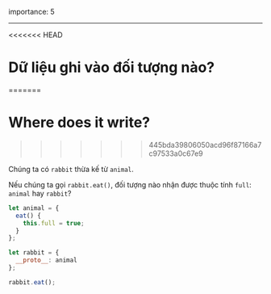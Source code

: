 importance: 5

---

<<<<<<< HEAD
# Dữ liệu ghi vào đối tượng nào?
=======
# Where does it write?
>>>>>>> 445bda39806050acd96f87166a7c97533a0c67e9

Chúng ta có `rabbit` thừa kế từ `animal`.

Nếu chúng ta gọi `rabbit.eat()`, đối tượng nào nhận được thuộc tính `full`: `animal` hay `rabbit`? 

```js
let animal = {
  eat() {
    this.full = true;
  }
};

let rabbit = {
  __proto__: animal
};

rabbit.eat();
```
